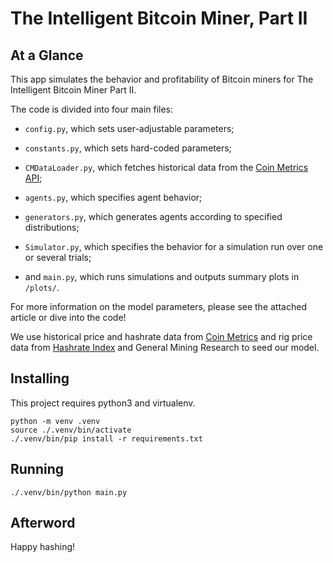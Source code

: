 # The Intelligent Bitcoin Miner, Part II

## At a Glance

This app simulates the behavior and profitability of Bitcoin miners
for The Intelligent Bitcoin Miner Part II.

The code is divided into four main files: 

- `config.py`, which sets user-adjustable parameters; 

- `constants.py`, which sets hard-coded parameters; 

- `CMDataLoader.py`, which fetches historical data from the [Coin
Metrics API](https://charts.coinmetrics.io/network-data/);


- `agents.py`, which specifies agent behavior; 

- `generators.py`, which generates agents according to specified
distributions; 

- `Simulator.py`, which specifies the behavior for a simulation run
over one or several trials; 

- and `main.py`, which runs simulations and outputs summary plots in
`/plots/`.

For more information on the model parameters, please see the attached
article or dive into the code!

We use historical price and hashrate data from [Coin
Metrics](https://charts.coinmetrics.io/network-data/) and rig price
data from [Hashrate
Index](https://hashrateindex.com/machines/sha256-rig-index) and
General Mining Research to seed our model.

## Installing

This project requires python3 and virtualenv.

```
python -m venv .venv
source ./.venv/bin/activate
./.venv/bin/pip install -r requirements.txt
```

## Running

```
./.venv/bin/python main.py
```

## Afterword

Happy hashing!
